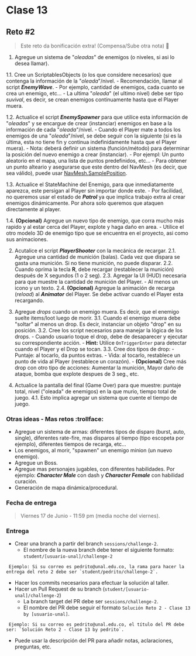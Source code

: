 # Clase 13

## Reto #2

> Este reto da bonificación extra! (Compensa/Sube otra nota) :gift:

1. Agregue un sistema de "*oleadas*" de enemigos (o niveles, si asi lo desea llamar).
    
  1.1. Cree un ScriptablesObjects (o los que considere necesarios) que contenga la información de la "*oleada*"/nivel.
    - Recomendación, llamar al script ***EnemyWave***.
    - Por ejemplo, cantidad de enemigos, cada cuanto se crea un enemigo, etc...
    - La ultima "*oleada*" (el ultimo nivel) debe ser tipo *suvival*, es decir, se crean enemigos continuamente hasta que el Player muera.
    
  1.2. Actualice el script ***EnemySpawner*** para que utilice esta información de "*oleadas*" y se encargue de crear (instanciar) enemigos en base a la información de cada "*oleada*"/nivel.
    - Cuando el Player mate a todos los enemigos de una "*oleada*"/nivel, se debe seguir con la siguiente (si es la última, esta no tiene fin y continua indefinidamente hasta que el Player muera).
    - Nota: deberá definir un sistema (función/método) para determinar la posición del nuevo enemigo a crear (instanciar).
        - Por ejempl: Un punto aleatorio en el mapa, una lista de puntos predefinidos, etc...
        - Para obtener un punto alteario y asegurarse que este dentro del NavMesh (es decir, que sea válido), puede usar [NavMesh.SamplePosition](https://docs.unity3d.com/ScriptReference/AI.NavMesh.SamplePosition.html).
    
  1.3. Actualice el StateMachine del Enemigo, para que inmediatamente aparezca, este persigan al Player sin importar donde este.
    - Por facilidad, no queremos usar el estado de ***Patrol*** ya que implica trabajo extra al crear enemigos dinámicamente. Por ahora solo queremos que ataquen directamente al player.
    
  1.4. **(Opcional)** Agregue un nuevo tipo de enemigo, que corra mucho más rapido y al estar cerca del Player, explote y haga daño en area.
    - Utilice el otro modelo 3D de enemigo tipo que se encuentra en el proyecto, asi como sus animaciones.


2. Acutalice el script ***PlayerShooter*** con la mecánica de recargar.
    2.1. Agregue una cantidad de munición (balas). Cada vez que dispara se gasta una munición. Si no tiene munición, no puede disparar.
    2.2. Cuando oprima la tecla **R**, debe recargar (restablecer la munición) después de X segundos (1 o 2 seg).
    2.3. Agregar la UI (HUD) necesaria para que muestre la cantidad de munición del Player.
        - Al menos un icono y un texto.
    2.4. **(Opcional)** Agregue la animación de recarga (*reload*) al ***Animator*** del Player. Se debe activar cuando el Player esta recargando.

3. Agregue *drops* cuando un enemigo muera. Es decir, que el enemigo suelte items/loot luego de morir.
    3.1. Cuando el enemigo muera debe "soltar" al menos un drop. Es decir, instanciar un objeto "drop" en su posición.
    3.2. Cree los script necesarios para manejar la lógica de los drops. 
        - Cuando usuario toque el drop, debe de desaparecer y ejecutar su correspondiente acción.
        - **Hint:** Utilice `OnTriggerEnter` para detectar cuando el Player y el Drop se tocan.
    3.3. Cree dos tipos de drop:
        - Puntaje: al tocarlo, da puntos extras.
        - Vida: al tocarlo, restablece un punto de vida al Player (restablece un corazón).
        - **(Opcional)** Cree más drop con otro tipo de acciones: Aumentar la munición, Mayor daño de ataque, bomba que explote despues de 3 seg., etc.

4. Actualice la pantalla del final (Game Over) para que muestre: puntaje total, nivel ("oleada" de enemigos) en la que murio, tiempo total de juego.
    4.1. Esto implica agregar un sistema que cuente el tiempo de juego.


### Otras ideas - Mas retos :trollface:

- Agregue un sistema de armas: diferentes tipos de disparo (burst, auto, single), diferentes rate-fire, mas disparos al tiempo (tipo escopeta por ejemplo), diferentes tiempos de recarga, etc...
- Los enemigos, al morir, "spawnen" un enemigo minion (un nuevo enemigo).
- Agregue un Boss.
- Agregue mas personajes jugables, con diferentes habilidades. Por ejemplo: ***Character Male*** con dash y ***Character Female*** con habilidad curación.
- Generación de mapa dinámica/procedural.

### Fecha de entrega
> Viernes 17 de Junio - 11:59 pm (media noche del viernes).

### Entrega
- Crear una branch a partir del branch `sessions/challenge-2`.
  - El nombre de la nueva branch debe tener el siguiente formato: `student/[usuario-unal]/challenge-2`
```
 Ejemplo: Si su correo es pedrito@unal.edu.co, la rama para hacer la entrega del reto 2 debe ser `student/pedrito/challenge-2`.
```
- Hacer los commits necesarios para efectuar la solución al taller.
- Hacer un Pull Request de su branch (`student/[usuario-unal]/challenge-2`)
  - La branch target del PR debe ser `sessions/challenge-2`.
  - El nombre del PR debe seguir el formato `Solución Reto 2 - Clase 13  by [usuario-unal]`. 
```
 Ejemplo: Si su correo es pedrito@unal.edu.co, el título del PR debe ser: `Solución Reto 2 - Clase 13 by pedrito`.
```
  - Puede usar la descripción del PR para añadir notas, aclaraciones, preguntas, etc.